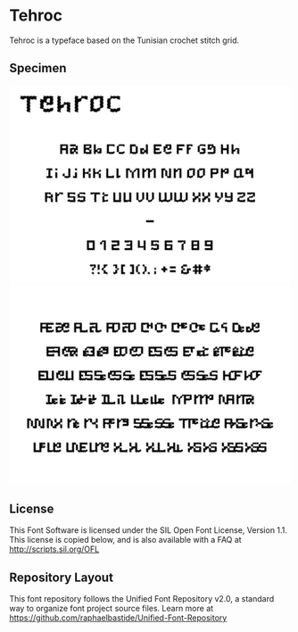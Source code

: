 # Tehroc
Tehroc is a typeface based on the Tunisian crochet stitch grid.

## Specimen
![Specimen 1](https://github.com/CamilleWisniewski/tehroc/blob/main/documentation/tehroc-glyphset.jpg)
![Specimen 2](https://github.com/CamilleWisniewski/tehroc/blob/main/documentation/tehroc-ligatures.jpg)

## License

This Font Software is licensed under the SIL Open Font License, Version 1.1. 
This license is copied below, and is also available with a FAQ at 
http://scripts.sil.org/OFL

## Repository Layout

This font repository follows the Unified Font Repository v2.0, 
a standard way to organize font project source files. Learn more at 
https://github.com/raphaelbastide/Unified-Font-Repository
